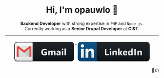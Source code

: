 <h1 align="center">Hi, I'm opauwlo 👋</h1>

<p align="center">
  <strong>Backend Developer</strong> with strong expertise in <code>PHP</code> and <code>Node js</code>.<br>
  Currently working as a <strong>Senior Drupal Developer</strong> at <strong>CI&T</strong>.
</p>

---

<p align="center">
  <a href="mailto:lo.opvcfreitas@gmail.com">
    <img src="gmail.svg" alt="Gmail" style="vertical-align:top; margin:6px 4px" />
  </a>
  <a href="https://www.linkedin.com/in/paulo-victor-costa-freitas/">
    <img src="linkedin.svg" alt="LinkedIn" style="vertical-align:top; margin:6px 4px" />
  </a>
</p>

<p align="right">🦉):)</p>
